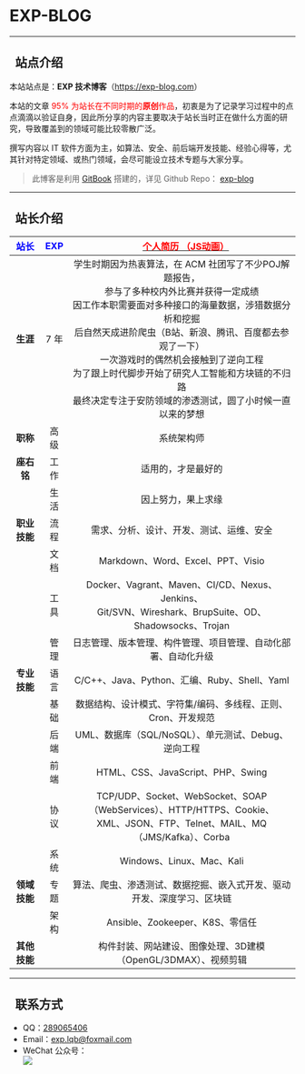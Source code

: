 # EXP-BLOG

------

<h2><i style="text-indent: 0; display: inline-block; margin-right: 10px;" class="fa fa-spinner fa-spin"></i>站点介绍</h2>


本站站点是：**EXP 技术博客**（<a href="https://exp-blog.com" title="EXP 技术博客" data-toggle="tooltip" target="_blank">https://exp-blog.com</a>）

本站的文章 <font color="red">95% 为站长在不同时期的**原创**作品</font>，初衷是为了记录学习过程中的点点滴滴以验证自身，因此所分享的内容主要取决于站长当时正在做什么方面的研究，导致覆盖到的领域可能比较零散广泛。

撰写内容以 IT 软件方面为主，如算法、安全、前后端开发技能、经验心得等，尤其针对特定领域、或热门领域，会尽可能设立技术专题与大家分享。


> 此博客是利用 [GitBook](https://docs.gitbook.com/) 搭建的，详见 Github Repo： [exp-blog](https://github.com/lyy289065406/exp-blog)


------

<h2><i style="text-indent: 0; display: inline-block; margin-right: 10px;" class="fa fa-user"></i>站长介绍</h2>

| <font color="blue">站长</font> | <font color="blue">EXP</font>  | <i style="text-indent: 0; display: inline-block; margin-right: 10px;" class="fa fa-vcard-o"></i> <a href="https://lyy289065406.github.io/site-package/tool/amazing-resume/index.html" target="blank"><font color="red"> 个人简历 （JS动画）</font></a> |
|:---:|:---:|:----:|
| **生涯** | 7 年  | 学生时期因为热衷算法，在 ACM 社团写了不少POJ解题报告，<br/>参与了多种校内外比赛并获得一定成绩<br/>因工作本职需要面对多种接口的海量数据，涉猎数据分析和挖掘<br/>后自然天成进阶爬虫（B站、新浪、腾讯、百度都去参观了一下）<br/>一次游戏时的偶然机会接触到了逆向工程<br/>为了跟上时代脚步开始了研究人工智能和方块链的不归路<br/>最终决定专注于安防领域的渗透测试，圆了小时候一直以来的梦想 |
| **职称** | 高级 | 系统架构师 |
| **座右铭** | 工作 | 适用的，才是最好的 |
| &nbsp; | 生活 | 因上努力，果上求缘 |
| **职业技能** | 流程 | 需求、分析、设计、开发、测试、运维、安全 |
| &nbsp; | 文档 | Markdown、Word、Excel、PPT、Visio |
| &nbsp; | 工具 | Docker、Vagrant、Maven、CI/CD、Nexus、Jenkins、<br/>Git/SVN、Wireshark、BrupSuite、OD、Shadowsocks、Trojan |
| &nbsp; | 管理 | 日志管理、版本管理、构件管理、项目管理、自动化部署、自动化升级 |
| **专业技能** | 语言 | C/C++、Java、Python、汇编、Ruby、Shell、Yaml |
|  &nbsp; | 基础 |  数据结构、设计模式、字符集/编码、多线程、正则、Cron、开发规范 |
|  &nbsp; | 后端 |  UML、数据库（SQL/NoSQL）、单元测试、Debug、逆向工程 |
|  &nbsp; | 前端 |  HTML、CSS、JavaScript、PHP、Swing |
|  &nbsp; | 协议 |  TCP/UDP、Socket、WebSocket、SOAP（WebServices）、HTTP/HTTPS、Cookie、<br/>XML、JSON、FTP、Telnet、MAIL、MQ（JMS/Kafka）、Corba |
|  &nbsp; | 系统 |  Windows、Linux、Mac、Kali |
| **领域技能** | 专题 | 算法、爬虫、渗透测试、数据挖掘、嵌入式开发、驱动开发、深度学习、区块链 |
|  &nbsp; | 架构 | Ansible、Zookeeper、K8S、零信任 |
| **其他技能** | &nbsp; | 构件封装、网站建设、图像处理、3D建模（OpenGL/3DMAX）、视频剪辑 |

------

<h2><i style="text-indent: 0; display: inline-block; margin-right: 10px;" class="fa fa-phone-square"></i>联系方式</h2>

- QQ：<a href="http://wpa.qq.com/msgrd?v=3&uin=289065406&site=qq&menu=yes">289065406</a>
- Email：<a href="mailto:exp.lqb@foxmail.com?subject=[EXP-BLOG]%20Your%20Question%20（请写下您的疑问）&body=What%20can%20I%20help%20you?%20（需要我提供什么帮助吗？）">exp.lqb@foxmail.com</a>
- WeChat 公众号：
<br/><img style="display:inline-block" src="/res/img/card/订阅号_128x128.png" />
